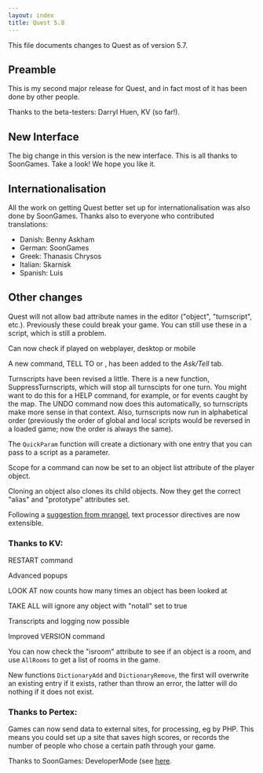 ```yaml
---
layout: index
title: Quest 5.8
---
```


This file documents changes to Quest as of version 5.7.

Preamble
--------

This is my second major release for Quest, and in fact most of it has been done by other people.

Thanks to the beta-testers: Darryl Huen, KV (so far!).


New Interface
-------------
The big change in this version is the new interface. This is all thanks to SoonGames. Take a look! We hope you like it.


Internationalisation
--------------------

All the work on getting Quest better set up for internationalisation was also done by SoonGames. Thanks also to everyone who contributed translations:

- Danish: Benny Askham
- German: SoonGames
- Greek: Thanasis Chrysos
- Italian: Skarnisk
- Spanish: Luis


Other changes
-------------

Quest will not allow bad attribute names in the editor ("object", "turnscript", etc.). Previously these could break your game. You can still use these in a script, which is still a problem.

Can now check if played on webplayer, desktop or mobile

A new command, TELL <char> TO <text> or <char>, <text> has been added to the _Ask/Tell_ tab.

Turnscripts have been revised a little. There is a new function, SuppressTurnscripts, which will stop all turnscipts for one turn. You might want to do this for a HELP command, for example, or for events caught by the map. The UNDO command now does this automatically, so turnscripts make more sense in that context. Also, turnscripts now run in alphabetical order (previously the order of global and local scripts would be reversed in a loaded game; now the order is always the same).

The `QuickParam` function will create a dictionary with one entry that you can pass to a script as a parameter.

Scope for a command can now be set to an object list attribute of the player object.

Cloning an object also clones its child objects. Now they get the correct "alias" and "prototype" attributes set.

Following a [suggestion from mrangel](http://textadventures.co.uk/forum/quest/topic/ij3dghpuok_kgo3myoj4vg/thinking-about-the-text-processor), text processor directives are now extensible.


### Thanks to KV:

RESTART command

Advanced popups

LOOK AT now counts how many times an object has been looked at

TAKE ALL will ignore any object with "notall" set to true

Transcripts and logging now possible

Improved VERSION command

You can now check the "isroom" attribute to see if an object is a room, and use `AllRooms` to get a list of rooms in the game.

New functions `DictionaryAdd` and `DictionaryRemove`, the first will overwrite an existing entry if it exists, rather than throw an error, the latter will do nothing if it does not exist.

### Thanks to Pertex:
Games can now send data to external sites, for processing, eg by PHP. This means you could set up a site that saves high scores, or records the number of people who chose a certain path through your game.

Thanks to SoonGames:
DeveloperMode (see [here](https://textadventures.co.uk/forum/samples/topic/k8lt6jukx0ko-dxms8vctg/sg-developer-mode-development-tool-for-better-testing-the-running-game).

